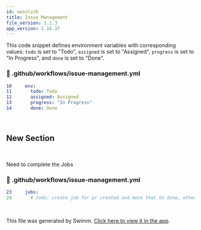 ```yaml
---
id: uwsolzzb
title: Issue Management
file_version: 1.1.3
app_version: 1.18.37
---
```


This code snippet defines environment variables with corresponding values: `todo` is set to "Todo", `assigned` is set to "Assigned", `progress` is set to "In Progress", and `done` is set to "Done".
<!-- NOTE-swimm-snippet: the lines below link your snippet to Swimm -->
### 📄 .github/workflows/issue-management.yml
```yaml
10     env:
11       todo: Todo
12       assigned: Assigned
13       progress: "In Progress"
14       done: Done
```

<br/>

## New Section

<br/>

Need to complete the Jobs
<!-- NOTE-swimm-snippet: the lines below link your snippet to Swimm -->
### 📄 .github/workflows/issue-management.yml
```yaml
23     jobs:
24       # todo: create job for pr created and move that to done, otherwise it will only be in the "backlog" column
```

<br/>

This file was generated by Swimm. [Click here to view it in the app](https://app.swimm.io/repos/Z2l0aHViJTNBJTNBY29sbGFib3JhdGUtZWZmZWN0aXZlbHklM0ElM0F0aW0td2hpdGUtZXNyaQ==/docs/uwsolzzb).
